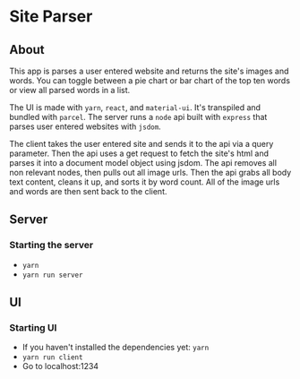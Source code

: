 # Site Parser

## About

This app is parses a user entered website and returns the site's images and words. You can toggle between a pie
chart or bar chart of the top ten words or view all parsed words in a list.

The UI is made with `yarn`, `react`, and `material-ui`. It's transpiled and bundled with `parcel`. The server runs a `node`
api built with `express` that parses user entered websites with `jsdom`.

The client takes the user entered site and sends it to the api via a query parameter. Then the api uses a get request to fetch the
site's html and parses it into a document model object using jsdom. The api removes all non relevant nodes, then pulls out all image urls. Then the
api grabs all body text content, cleans it up, and sorts it by word count. All of the image urls and words are then sent back to the client.

## Server

### Starting the server

- `yarn`
- `yarn run server`

## UI

### Starting UI

- If you haven't installed the dependencies yet: `yarn`
- `yarn run client`
- Go to localhost:1234
